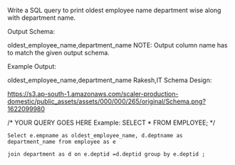 Write a SQL query to print oldest employee name department wise along with department name.

Output Schema:

oldest_employee_name,department_name
NOTE: Output column name has to match the given output schema.

Example Output:

oldest_employee_name,department_name
Rakesh,IT
Schema Design:



https://s3.ap-south-1.amazonaws.com/scaler-production-domestic/public_assets/assets/000/000/265/original/Schema.png?1622099980




/* YOUR QUERY GOES HERE
   Example: SELECT * FROM EMPLOYEE; 
*/

```
Select e.empname as oldest_employee_name, d.deptname as department_name from employee as e  

join department as d on e.deptid =d.deptid group by e.deptid ;
```
